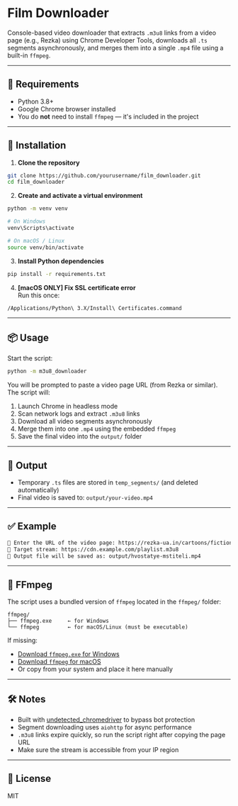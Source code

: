 # Film Downloader

Console-based video downloader that extracts `.m3u8` links from a video page (e.g., Rezka) using Chrome Developer Tools, downloads all `.ts` segments asynchronously, and merges them into a single `.mp4` file using a built-in `ffmpeg`.

---

## 🔧 Requirements

- Python 3.8+
- Google Chrome browser installed  
- You do **not** need to install `ffmpeg` — it's included in the project

---

## 🚀 Installation

1. **Clone the repository**
```bash
git clone https://github.com/yourusername/film_downloader.git
cd film_downloader
```

2. **Create and activate a virtual environment**
```bash
python -m venv venv

# On Windows
venv\Scripts\activate

# On macOS / Linux
source venv/bin/activate
```

3. **Install Python dependencies**
```bash
pip install -r requirements.txt
```

4. **[macOS ONLY] Fix SSL certificate error**  
Run this once:
```bash
/Applications/Python\ 3.X/Install\ Certificates.command
```

---

## 📦 Usage

Start the script:

```bash
python -m m3u8_downloader
```

You will be prompted to paste a video page URL (from Rezka or similar). The script will:

1. Launch Chrome in headless mode
2. Scan network logs and extract `.m3u8` links
3. Download all video segments asynchronously
4. Merge them into one `.mp4` using the embedded `ffmpeg`
5. Save the final video into the `output/` folder

---

## 📁 Output

- Temporary `.ts` files are stored in `temp_segments/` (and deleted automatically)
- Final video is saved to: `output/your-video.mp4`

---

## ✅ Example

```bash
🔗 Enter the URL of the video page: https://rezka-ua.in/cartoons/fiction/78512-hvostatye-mstiteli-2019.html
🎯 Target stream: https://cdn.example.com/playlist.m3u8
💾 Output file will be saved as: output/hvostatye-mstiteli.mp4
```

---

## 📂 FFmpeg

The script uses a bundled version of `ffmpeg` located in the `ffmpeg/` folder:
```
ffmpeg/
├── ffmpeg.exe     ← for Windows
└── ffmpeg         ← for macOS/Linux (must be executable)
```

If missing:
- [Download `ffmpeg.exe` for Windows](https://www.gyan.dev/ffmpeg/builds/)
- [Download `ffmpeg` for macOS](https://evermeet.cx/ffmpeg/)
- Or copy from your system and place it here manually

---

## 🛠 Notes

- Built with [undetected_chromedriver](https://github.com/ultrafunkamsterdam/undetected-chromedriver) to bypass bot protection
- Segment downloading uses `aiohttp` for async performance
- `.m3u8` links expire quickly, so run the script right after copying the page URL
- Make sure the stream is accessible from your IP region

---

## 📄 License

MIT
